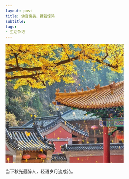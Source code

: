 ```yaml
---
layout: post
title: 佛音袅袅，翩若惊鸿 
subtitle: 
tags:
- 生活杂记
---
```


![](/img/qiujing1.png)

当下秋光最醉人，轻语岁月流成诗。
